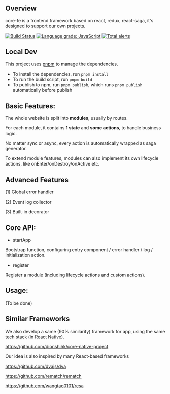 ## Overview

core-fe is a frontend framework based on react, redux, react-saga, it's designed to support our own projects.

[![Build Status](https://github.com/neowu/core-fe-project/workflows/build/badge.svg)](https://github.com/neowu/core-fe-project/actions)
[![Language grade: JavaScript](https://img.shields.io/lgtm/grade/javascript/g/neowu/core-fe-project.svg?logo=lgtm&logoWidth=18)](https://lgtm.com/projects/g/neowu/core-fe-project/context:javascript)
[![Total alerts](https://img.shields.io/lgtm/alerts/g/neowu/core-fe-project.svg?logo=lgtm&logoWidth=18)](https://lgtm.com/projects/g/neowu/core-fe-project/alerts/)

## Local Dev

This project uses [pnpm](link=https://pnpm.io/) to manage the dependencies.

- To install the dependencies, run `pnpm install`
- To run the build script, run `pnpm build`
- To publish to npm, run `pnpm publish`, which runs `pnpm publish` automatically before publish


## Basic Features:

The whole website is split into **modules**, usually by routes.

For each module, it contains **1 state** and **some actions**, to handle business logic.

No matter sync or async, every action is automatically wrapped as saga generator.

To extend module features, modules can also implement its own lifecycle actions, like onEnter/onDestroy/onActive etc.

## Advanced Features

(1) Global error handler

(2) Event log collector

(3) Built-in decorator

## Core API:

- startApp

Bootstrap function, configuring entry component / error handler / log / initialization action.

- register

Register a module (including lifecycle actions and custom actions).

## Usage:

(To be done)

## Similar Frameworks

We also develop a same (90% similarity) framework for app, using the same tech stack (in React Native).

https://github.com/dionshihk/core-native-project

Our idea is also inspired by many React-based frameworks

https://github.com/dvajs/dva

https://github.com/rematch/rematch

https://github.com/wangtao0101/resa
